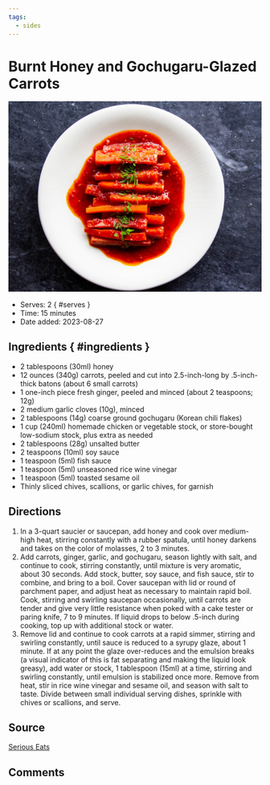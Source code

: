 ```yaml
---
tags:
  - sides
---
```

# Burnt Honey and Gochugaru-Glazed Carrots

![Recipe picture](../images/burnt_honey_and-0.png)

- Serves: 2
{ #serves }
- Time: 15 minutes
- Date added: 2023-08-27

## Ingredients { #ingredients }

- 2 tablespoons (30ml) honey
- 12 ounces (340g) carrots, peeled and cut into 2.5-inch-long by .5-inch-thick batons (about 6 small carrots)
- 1 one-inch piece fresh ginger, peeled and minced (about 2 teaspoons; 12g)
- 2 medium garlic cloves (10g), minced
- 2 tablespoons (14g) coarse ground gochugaru (Korean chili flakes)
- 1 cup (240ml) homemade chicken or vegetable stock, or store-bought low-sodium stock, plus extra as needed
- 2 tablespoons (28g) unsalted butter
- 2 teaspoons (10ml) soy sauce
- 1 teaspoon (5ml) fish sauce
- 1 teaspoon (5ml) unseasoned rice wine vinegar
- 1 teaspoon (5ml) toasted sesame oil
- Thinly sliced chives, scallions, or garlic chives, for garnish

## Directions

1. In a 3-quart saucier or saucepan, add honey and cook over medium-high heat, stirring constantly with a rubber spatula, until honey darkens and takes on the color of molasses, 2 to 3 minutes.
2. Add carrots, ginger, garlic, and gochugaru, season lightly with salt, and continue to cook, stirring constantly, until mixture is very aromatic, about 30 seconds. Add stock, butter, soy sauce, and fish sauce, stir to combine, and bring to a boil. Cover saucepan with lid or round of parchment paper, and adjust heat as necessary to maintain rapid boil. Cook, stirring and swirling saucepan occasionally, until carrots are tender and give very little resistance when poked with a cake tester or paring knife, 7 to 9 minutes. If liquid drops to below .5-inch during cooking, top up with additional stock or water.
3. Remove lid and continue to cook carrots at a rapid simmer, stirring and swirling constantly, until sauce is reduced to a syrupy glaze, about 1 minute. If at any point the glaze over-reduces and the emulsion breaks (a visual indicator of this is fat separating and making the liquid look greasy), add water or stock, 1 tablespoon (15ml) at a time, stirring and swirling constantly, until emulsion is stabilized once more. Remove from heat, stir in rice wine vinegar and sesame oil, and season with salt to taste. Divide between small individual serving dishes, sprinkle with chives or scallions, and serve.

## Source

[Serious Eats](https://www.seriouseats.com/recipes/2020/06/glazed-carrots-with-burnt-honey-and-gochugaru.html)

## Comments

